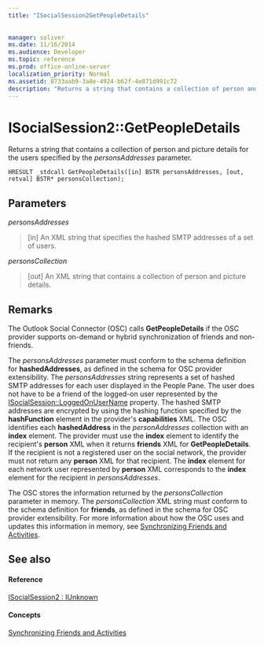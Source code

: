 ```yaml
---
title: "ISocialSession2GetPeopleDetails"
 
 
manager: soliver
ms.date: 11/16/2014
ms.audience: Developer
ms.topic: reference
ms.prod: office-online-server
localization_priority: Normal
ms.assetid: 8733aab9-3a8e-4924-b62f-4e871d991c72
description: "Returns a string that contains a collection of person and picture details for the users specified by the personsAddresses parameter."
---
```


# ISocialSession2::GetPeopleDetails

Returns a string that contains a collection of person and picture details for the users specified by the  _personsAddresses_ parameter. 
  
```
HRESULT _stdcall GetPeopleDetails([in] BSTR personsAddresses, [out, retval] BSTR* personsCollection);
```

## Parameters

 _personsAddresses_
  
> [in] An XML string that specifies the hashed SMTP addresses of a set of users.
    
 _personsCollection_
  
> [out] An XML string that contains a collection of person and picture details.
    
## Remarks

The Outlook Social Connector (OSC) calls **GetPeopleDetails** if the OSC provider supports on-demand or hybrid synchronization of friends and non-friends. 
  
The  _personsAddresses_ parameter must conform to the schema definition for **hashedAddresses**, as defined in the schema for OSC provider extensibility. The  _personsAddresses_ string represents a set of hashed SMTP addresses for each user displayed in the People Pane. The user does not have to be a friend of the logged-on user represented by the [ISocialSession::LoggedOnUserName](isocialsession-loggedonusername.md) property. The hashed SMTP addresses are encrypted by using the hashing function specified by the **hashFunction** element in the provider's **capabilities** XML. The OSC identifies each **hashedAddress** in the  _personAddresses_ collection with an **index** element. The provider must use the **index** element to identify the recipient's **person** XML when it returns **friends** XML for **GetPeopleDetails**. If the recipient is not a registered user on the social network, the provider must not return any **person** XML for that recipient. The **index** element for each network user represented by **person** XML corresponds to the **index** element for the recipient in  _personsAddresses_.
  
The OSC stores the information returned by the  _personsCollection_ parameter in memory. The  _personsCollection_ XML string must conform to the schema definition for **friends**, as defined in the schema for OSC provider extensibility. For more information about how the OSC uses and updates this information in memory, see [Synchronizing Friends and Activities](../../outlook-social-connector-provider-reference/developing-a-provider-with-the-osc-xml-schema/synchronizing-friends-and-activities.md).
  
## See also

#### Reference

[ISocialSession2 : IUnknown](isocialsession2iunknown.md)
#### Concepts

[Synchronizing Friends and Activities](../../outlook-social-connector-provider-reference/developing-a-provider-with-the-osc-xml-schema/synchronizing-friends-and-activities.md)

